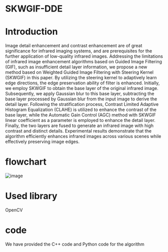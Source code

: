 # SKWGIF-DDE
# Introduction
Image detail enhancement and contrast enhancement are of great significance for infrared imaging systems, and are prerequisites for the further application of low-quality infrared images. Addressing the limitations of infrared image enhancement algorithms based on Guided Image Filtering (GIF), such as insufficient detail layer information, we propose a new method based on Weighted Guided Image Filtering with Steering Kernel (SKWGIF) in this paper. By utilizing the steering kernel to adaptively learn edge directions, the edge preservation ability of filter is enhanced.
Initially, we employ SKWGIF to obtain the base layer of the original infrared image. Subsequently, we apply Gaussian blur to this base layer, subtracting the base layer processed by Gaussian blur from the input image to derive the detail layer. Following the stratification process, Contrast Limited Adaptive Histogram Equalization (CLAHE) is utilized to enhance the contrast of the base layer, while the Automatic Gain Control (AGC) method with SKWGIF linear coefficient as a parameter is employed to enhance the detail layer. Finally, the two layers are fused to generate an infrared image with high contrast and distinct details. Experimental results demonstrate that the algorithm efficiently enhances infrared images across various scenes while effectively preserving image edges.
# flowchart
![image](https://github.com/MaiEmily/map/blob/master/public/image/20190528145810708.png)
# Used library
OpenCV
# code
We have provided the C++ code and Python code for the algorithm
